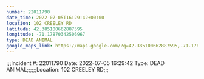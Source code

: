 ```yaml
---
number: 22011790
date_time: 2022-07-05T16:29:42+00:00
location: 102 CREELEY RD
latitude: 42.385100662887595
longitude: -71.17870342506967
type: DEAD ANIMAL
google_maps_link: https://maps.google.com/?q=42.385100662887595,-71.17870342506967
---
```


;;;Incident #: 22011790  Date: 2022-07-05 16:29:42   Type: DEAD ANIMAL;;;;;;Location: 102 CREELEY RD;;;
